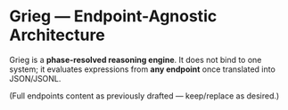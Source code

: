 # Grieg — Endpoint-Agnostic Architecture

Grieg is a **phase-resolved reasoning engine**.
It does not bind to one system; it evaluates expressions from **any endpoint** once translated into JSON/JSONL.

(Full endpoints content as previously drafted — keep/replace as desired.)
